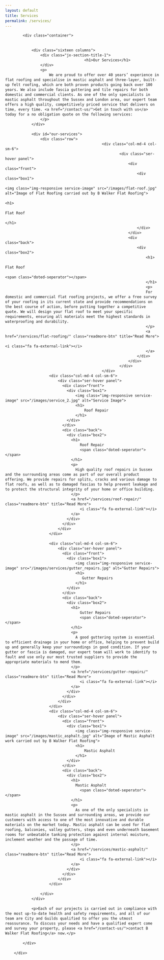 ```yaml
---
layout: default
title: Services
permalink: /services/
---
```


<div class="jx-container jx-padding-big jx-white-bg">

            <div class="container">


                <div class="sixteen columns">                
                    <div class="jx-section-title-1">
					   					<h1>Our Services</h1>                 
                    </div> 
                    <p>
                        We are proud to offer over 40 years’ experience in flat roofing and specialise in mastic asphalt and three-layer, built-up felt roofing, which are both proven products going back over 100 years. We also include fascia guttering and tile repairs for both domestic and commercial clients. As one of the only specialists in mastic asphalt throughout the Sussex and London area, our expert team offers a high quality, competitively priced service that delivers on time, every time. <a href="/contact-us/">Get in touch with us</a> today for a no obligation quote on the following services:
                    </p>       
                </div>

                <div id="our-services">
                    <div class="row">
												<div class="col-md-4 col-sm-6">
														<div class="ser-hover panel">
															<div class="front">
																<div class="box1">
																		<img class="img-responsive service-image" src="/images/flat-roof.jpg" alt="Image of Flat Roofing carried out by B Walker Flat Roofing">
																		<h1>
																				Flat Roof                                        
																		</h1>
																</div>
															</div>
															<div class="back">
																<div class="box2">
																	<h1>
																			Flat Roof
																			<span class="doted-seperator"></span>
																	</h1>
																	<p>
																	For domestic and commercial flat roofing projects, we offer a free survey of your roofing in its current state and provide recommendations on the best course of action, before putting together a competitive quote. We will design your flat roof to meet your specific requirements, ensuring all materials meet the highest standards in waterproofing and durability.
																	</p>
																	<a href="/services/flat-roofing/" class="readmore-btn" title="Read More">
																			<i class="fa fa-external-link"></i>
																	</a>
																</div>
															</div>
														</div>
												</div>
                        <div class="col-md-4 col-sm-6">
                            <div class="ser-hover panel">
                              <div class="front">
                                <div class="box1">
                                    <img class="img-responsive service-image" src="/images/service_2.jpg" alt="Service Image">
                                    <h1>
                                        Roof Repair
                                    </h1>                                  
                                </div>
                              </div>
                              <div class="back">
                                <div class="box2">
                                  <h1>
                                      Roof Repair
                                      <span class="doted-seperator"></span>
                                  </h1>
                                  <p>
                                    High quality roof repairs in Sussex and the surrounding areas come as part of our overall product offering. We provide repairs for splits, cracks and various damage to flat roofs, as well as to damaged fascias to help prevent leakage and to protect the structural integrity of your home or office building.
                                  </p>
                                  <a href="/services/roof-repair/" class="readmore-btn" title="Read More">
                                      <i class="fa fa-external-link"></i>
                                  </a>
                                </div>
                              </div>
                            </div>
                        </div>
                    
                        <div class="col-md-4 col-sm-6">
                            <div class="ser-hover panel">
                              <div class="front">
                                <div class="box1">
                                    <img class="img-responsive service-image" src="/images/services/gutter_repairs.jpg" alt="Gutter Repairs">
                                    <h1>
                                       Gutter Repairs
                                    </h1>
                                </div>
                              </div>
                              <div class="back">
                                <div class="box2">
                                  <h1>
                                      Gutter Repairs
                                      <span class="doted-seperator"></span>
                                  </h1>
                                  <p>
                                    A good guttering system is essential to efficient drainage in your home or office, helping to prevent build up and generally keep your surroundings in good condition. If your gutter or fascia is damaged, our expert team will work to identify to fault and use only our most trusted suppliers to provide the appropriate materials to mend them.
                                  </p>
                                  <a href="/services/gutter-repairs/" class="readmore-btn" title="Read More">
                                      <i class="fa fa-external-link"></i>
                                  </a>
                                </div>
                              </div>
                            </div>
                        </div>
                        <div class="col-md-4 col-sm-6">
                            <div class="ser-hover panel">
                              <div class="front">
                                <div class="box1">
                                    <img class="img-responsive service-image" src="/images/mastic_asphalt.jpg" alt="Image of Mastic Asphalt work carried out by B Walker Flat Roofing">
                                    <h1>
										Mastic Asphalt
                                    </h1>
                                </div>
                              </div>
                              <div class="back">
                                <div class="box2">
                                  <h1>
									Mastic Asphalt
                                      <span class="doted-seperator"></span>
                                  </h1>
                                  <p>
                                    As one of the only specialists in mastic asphalt in the Sussex and surrounding areas, we provide our customers with access to one of the most innovative and durable materials on the market today. Mastic asphalt can be used for flat roofing, balconies, valley gutters, steps and even underneath basement rooms for unbeatable tanking protection against internal moisture, inclement weather and the passage of time.
                                  </p>
                                  <a href="/services/mastic-asphalt/" class="readmore-btn" title="Read More">
                                      <i class="fa fa-external-link"></i>
                                  </a>
                                </div>
                              </div>
                            </div>
                        </div>

                    </div>                    
                </div>

                <p>Each of our projects is carried out in compliance with the most up-to-date health and safety requirements, and all of our team are City and Guilds qualified to offer you the utmost reassurance. To discuss your needs and have a qualified expert come and survey your property, please <a href="/contact-us/">contact B Walker Flat Roofing</a> now.</p>

            </div>

        </div>
